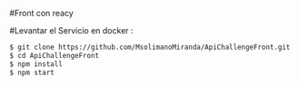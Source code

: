 #Front con reacy



#Levantar el Servicio en docker :
```html
$ git clone https://github.com/MsolimanoMiranda/ApiChallengeFront.git
$ cd ApiChallengeFront
$ npm install
$ npm start

```

